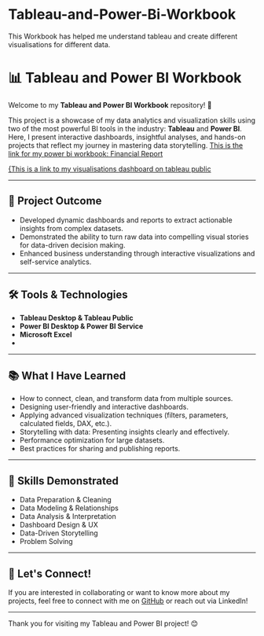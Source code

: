 # Tableau-and-Power-Bi-Workbook
This Workbook has helped me understand tableau and create different visualisations for different data.
# 📊 Tableau and Power BI Workbook

Welcome to my **Tableau and Power BI Workbook** repository! 🚀

This project is a showcase of my data analytics and visualization skills using two of the most powerful BI tools in the industry: **Tableau** and **Power BI**. Here, I present interactive dashboards, insightful analyses, and hands-on projects that reflect my journey in mastering data storytelling.
[This is the link for my power bi workbook: Financial Report](https://app.powerbi.com/view?r=eyJrIjoiNDFlMGRjZGQtMmI1Ni00YTE5LTlkOTEtZjk0ZDQ0MjY4N2E3IiwidCI6IjNlYTdjMTI4LWM2MDEtNDQ3OS1hMDAzLWUxNGQwMGMwYjVjYiJ9)

[{This is a link to my visualisations dashboard on tableau public](https://public.tableau.com/app/profile/penda.mbaye.ka/vizzes)

---

## 🌟 Project Outcome

- Developed dynamic dashboards and reports to extract actionable insights from complex datasets.
- Demonstrated the ability to turn raw data into compelling visual stories for data-driven decision making.
- Enhanced business understanding through interactive visualizations and self-service analytics.

---

## 🛠️ Tools & Technologies

- **Tableau Desktop & Tableau Public**
- **Power BI Desktop & Power BI Service**
- **Microsoft Excel**
- 

---

## 📚 What I Have Learned

- How to connect, clean, and transform data from multiple sources.
- Designing user-friendly and interactive dashboards.
- Applying advanced visualization techniques (filters, parameters, calculated fields, DAX, etc.).
- Storytelling with data: Presenting insights clearly and effectively.
- Performance optimization for large datasets.
- Best practices for sharing and publishing reports.

---

## 🎯 Skills Demonstrated

- Data Preparation & Cleaning
- Data Modeling & Relationships
- Data Analysis & Interpretation
- Dashboard Design & UX
- Data-Driven Storytelling
- Problem Solving

---

## 🤝 Let's Connect!

If you are interested in collaborating or want to know more about my projects, feel free to connect with me on [GitHub](https://github.com/PendaMbayeKa) or reach out via LinkedIn!

---

Thank you for visiting my Tableau and Power BI project! 😊
